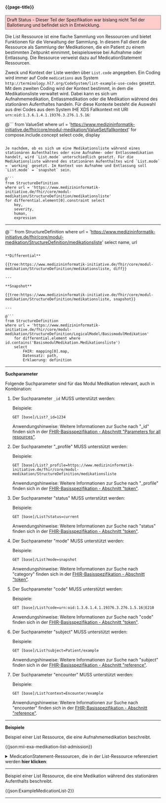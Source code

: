 #### {{page-title}}

<p style="background-color: #ffcccc; border:1px solid grey; padding: 5px; max-width: 790px;">
Draft Status - Dieser Teil der Spezifikation war bislang nicht Teil der Ballotierung und befindet sich in Entwicklung.
</p>

Die List Ressource ist eine flache Sammlung von Ressourcen und bietet Funktionen für die Verwaltung der Sammlung. In diesem Fall dient die Ressource als Sammlung der Medikationen, die ein Patient zu einem bestimmten Zeitpunkt einnimmt, beispielsweise bei Aufnahme oder Entlassung. Die Ressource verweist dazu auf MedicationStatement Ressourcen.

Zweck und Kontext der Liste werden über `List.code` angegeben. Ein Coding wird immer auf Code `medications` aus System `http://terminology.hl7.org/CodeSystem/list-example-use-codes` gesetzt. Mit dem zweiten Coding wird der Kontext bestimmt, in dem die Medikationsliste verwaltet wird. Dabei kann es sich um Aufnahmemedikation, Entlassmedikation oder die Medikation während des stationären Aufenthaltes handeln. Für diese Kontexte besteht die Auswahl aus drei Codes aus dem System IHE XDS Fallkontext mit URI `urn:oid:1.3.6.1.4.1.19376.3.276.1.5.16`:

@```
from ValueSet 
where url = 'https://www.medizininformatik-initiative.de/fhir/core/modul-medikation/ValueSet/fallkontext'
for compose.include.concept select
    code,
    display
```

Je nachdem, ob es sich um eine Medikationsliste während eines stationären Aufenthaltes oder eine Aufnahme- oder Entlassmedikation handelt, wird `List.mode` unterschiedlich gesetzt. Für die Medikationsliste während des stationären Aufenthaltes wird `List.mode` = `working` gesetzt. Im Kontext von Aufnahme und Entlassung soll `List.mode` = `snapshot` sein.

@```
from StructureDefinition 
where url = 'https://www.medizininformatik-initiative.de/fhir/core/modul-medikation/StructureDefinition/medikationsliste'
for differential.element[0].constraint select
    key,
    severity,
    human,
    expression
```

---

@```
from StructureDefinition 
where url = 'https://www.medizininformatik-initiative.de/fhir/core/modul-medikation/StructureDefinition/medikationsliste'
select
    name,
    url
```

**Differential**

{{tree:https://www.medizininformatik-initiative.de/fhir/core/modul-medikation/StructureDefinition/medikationsliste, diff}}

---

**Snapshot**

{{tree:https://www.medizininformatik-initiative.de/fhir/core/modul-medikation/StructureDefinition/medikationsliste, snapshot}}

---

@```
from StructureDefinition 
where url = 'https://www.medizininformatik-initiative.de/fhir/core/modul-medikation/StructureDefinition/LogicalModel/BasismodulMedikation'
    for differential.element where id.contains('BasismodulMedikation.Medikationsliste') 
    select 
        FHIR: mapping[0].map,
        Datensatz: path, 
        Erklaerung: definition 
```

---

**Suchparameter**

Folgende Suchparameter sind für das Modul Medikation relevant, auch in Kombination:

1. Der Suchparameter ```_id``` MUSS unterstützt werden:

    Beispiele: 

    ```GET [base]/List?_id=1234```
    
    Anwendungshinweise: Weitere Informationen zur Suche nach "_id" finden sich in der [FHIR-Basisspezifikation - Abschnitt "Parameters for all resources"](http://hl7.org/fhir/R4/search.html#all).

2. Der Suchparameter "_profile" MUSS unterstützt werden:

    Beispiele:
    
    ```GET [base]/List?_profile=https://www.medizininformatik-initiative.de/fhir/core/modul-medikation/StructureDefinition/medikationsliste```
    
    Anwendungshinweise: Weitere Informationen zur Suche nach "_profile" finden sich in der [FHIR-Basisspezifikation - Abschnitt "token"](http://hl7.org/fhir/R4/search.html#all).

3. Der Suchparameter "status" MUSS unterstützt werden:

    Beispiele:

    ```GET [base]/List?status=current```
    
    Anwendungshinweise: Weitere Informationen zur Suche nach "status" finden sich in der [FHIR-Basisspezifikation - Abschnitt "token"](http://hl7.org/fhir/R4/search.html#token).

4. Der Suchparameter "mode" MUSS unterstützt werden:

    Beispiele:

    ```GET [base]/List?mode=snapshot```
    
    Anwendungshinweise: Weitere Informationen zur Suche nach "category" finden sich in der [FHIR-Basisspezifikation - Abschnitt "token"](http://hl7.org/fhir/R4/search.html#token).

5. Der Suchparameter "code" MUSS unterstützt werden:

    Beispiele:

    ```GET [base]/List?code=urn:oid:1.3.6.1.4.1.19376.3.276.1.5.16|E210```

    Anwendungshinweise: Weitere Informationen zur Suche nach "code" finden sich in der [FHIR-Basisspezifikation - Abschnitt "token"](http://hl7.org/fhir/R4/search.html#token).

6. Der Suchparameter "subject" MUSS unterstützt werden:

    Beispiele:

    ```GET [base]/List?subject=Patient/example```

    Anwendungshinweise: Weitere Informationen zur Suche nach "subject" finden sich in der [FHIR-Basisspezifikation - Abschnitt "reference"](http://hl7.org/fhir/R4/search.html#reference).

8. Der Suchparameter "encounter" MUSS unterstützt werden:

    Beispiele:

    ```GET [base]/List?context=Encounter/example```

    Anwendungshinweise: Weitere Informationen zur Suche nach "encounter" finden sich in der [FHIR-Basisspezifikation - Abschnitt "reference"](http://hl7.org/fhir/R4/search.html#reference).

---

**Beispiele**

Beispiel einer List Ressource, die eine Aufnahmemedikation beschreibt. 

{{json:mii-exa-medikation-list-admission}}


<details>
  <summary>MedicationStatement-Ressourcen, die in der List-Ressource referenziert werden <strong>hier klicken</strong>:</summary>
  
  {{json:mii-exa-medikation-medication-statement-concor}}

  ---

  {{json:mii-exa-medikation-medication-statement-hct}}

  ---

  {{json:mii-exa-medikation-medication-statement-ibuprofen}}

  ---

  {{json:mii-exa-medikation-medication-statement-zopiclon}}


</details>

---

Beispiel einer List Ressource, die eine Medikation während des stationären Aufenthalts beschreibt. 

{{json:ExampleMedicationList-2}}

---
